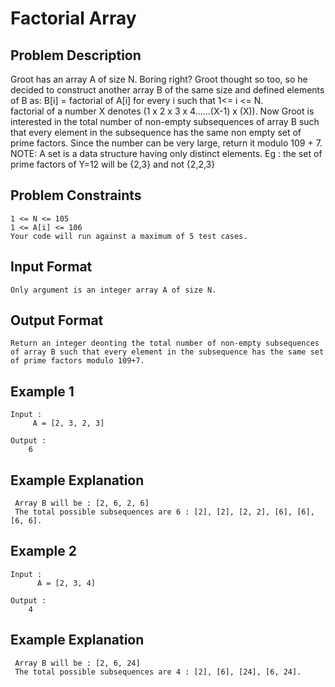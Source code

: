 # Factorial Array

## Problem Description
Groot has an array A of size N. Boring right? Groot thought so too, so he decided to construct another array B of the same size and defined elements of B as: B[i] = factorial of A[i] for every i such that 1<= i <= N.    
factorial of a number X denotes (1 x 2 x 3 x 4......(X-1) x (X)).
 Now Groot is interested in the total number of non-empty subsequences of array B such that every element in the subsequence has the same non empty set of prime factors. Since the number can be very large, return it modulo 109 + 7. NOTE: A set is a data structure having only distinct elements. Eg : the set of prime factors of Y=12 will be {2,3} and not {2,2,3}

## Problem Constraints
```
1 <= N <= 105
1 <= A[i] <= 106
Your code will run against a maximum of 5 test cases.
```

## Input Format
```
Only argument is an integer array A of size N.
```

## Output Format
```
Return an integer deonting the total number of non-empty subsequences of array B such that every element in the subsequence has the same set of prime factors modulo 109+7.
```
## Example 1
```
Input :
     A = [2, 3, 2, 3]

Output :
    6
```

## Example Explanation
```
 Array B will be : [2, 6, 2, 6]
 The total possible subsequences are 6 : [2], [2], [2, 2], [6], [6], [6, 6].
```

## Example 2
```
Input :
      A = [2, 3, 4]

Output :
    4
```

## Example Explanation
```
 Array B will be : [2, 6, 24]
 The total possible subsequences are 4 : [2], [6], [24], [6, 24].
```
